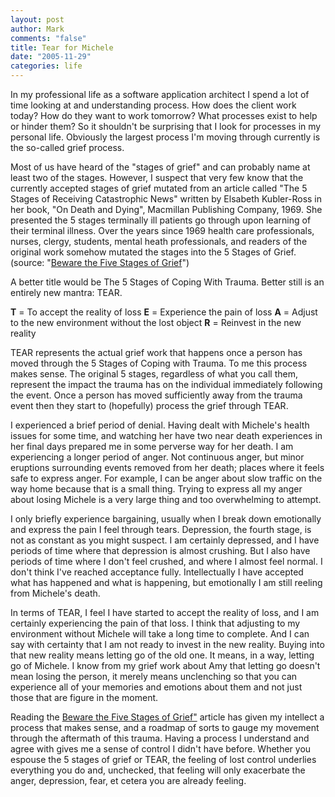 ```yaml
--- 
layout: post
author: Mark
comments: "false"
title: Tear for Michele
date: "2005-11-29"
categories: life
---
```

In my professional life as a software application architect I spend a lot of time looking at and understanding process. How does the client work today? How do they want to work tomorrow? What processes exist to help or hinder them? So it shouldn't be surprising that I look for processes in my personal life. Obviously the largest process I'm moving through currently is the so-called grief process.

Most of us have heard of the "stages of grief" and can probably name at least two of the stages. However, I suspect that very few know that the currently accepted stages of grief mutated from an article called "The 5 Stages of Receiving Catastrophic News" written by Elsabeth Kubler-Ross in her book, "On Death and Dying", Macmillan Publishing Company, 1969. She presented the 5 stages terminally ill patients go through upon learning of their terminal illness. Over the years since 1969 health care professionals, nurses, clergy, students, mental heath professionals, and readers of the original work somehow mutated the stages into the 5 Stages of Grief. (source: "<a href="http://www.counselingforloss.com/article8.htm" title="Beware the Five Stages of Grief">Beware the Five Stages of Grief</a>")

A better title would be The 5 Stages of Coping With Trauma. Better still is an entirely new mantra: TEAR.

<strong>T</strong> = To accept the reality of loss
<strong>E</strong> = Experience the pain of loss
<strong>A</strong> = Adjust to the new environment without the lost object
<strong>R</strong> = Reinvest in the new reality

TEAR represents the actual grief work that happens once a person has moved through the 5 Stages of Coping with Trauma. To me this process makes sense. The original 5 stages, regardless of what you call them, represent the impact the trauma has on the individual immediately following the event. Once a person has moved sufficiently away from the trauma event then they start to (hopefully) process the grief through TEAR.

I experienced a brief period of denial. Having dealt with Michele's health issues for some time, and watching her have two near death experiences in her final days prepared me in some perverse way for her death. I am experiencing a longer period of anger. Not continuous anger, but minor eruptions surrounding events removed from her death; places where it feels safe to express anger. For example, I can be anger about slow traffic on the way home because that is a small thing. Trying to express all my anger about losing Michele is a very large thing and too overwhelming to attempt.

I only briefly experience bargaining, usually when I break down emotionally and express the pain I feel through tears. Depression, the fourth stage, is not as constant as you might suspect. I am certainly depressed, and I have periods of time where that depression is almost crushing. But I also have periods of time where I don't feel crushed, and where I almost feel normal. I don't think I've reached acceptance fully. Intellectually I have accepted what has happened and what is happening, but emotionally I am still reeling from Michele's death.

In terms of TEAR, I feel I have started to accept the reality of loss, and I am certainly experiencing the pain of that loss. I think that adjusting to my environment without Michele will take a long time to complete. And I can say with certainty that I am not ready to invest in the new reality. Buying into that new reality means letting go of the old one. It means, in a way, letting go of Michele. I know from my grief work about Amy that letting go doesn't mean losing the person, it merely means unclenching so that you can experience all of your memories and emotions about them and not just those that are figure in the moment.

Reading the <a href="http://www.counselingforloss.com/article8.htm" title="Beware the Five Stages of Grief">Beware the Five Stages of Grief"</a> article has given my intellect a process that makes sense, and a roadmap of sorts to gauge my movement through the aftermath of this trauma. Having a process I understand and agree with gives me a sense of control I didn't have before. Whether you espouse the 5 stages of grief or TEAR, the feeling of lost control underlies everything you do and, unchecked, that feeling will only exacerbate the anger, depression, fear, et cetera you are already feeling.
